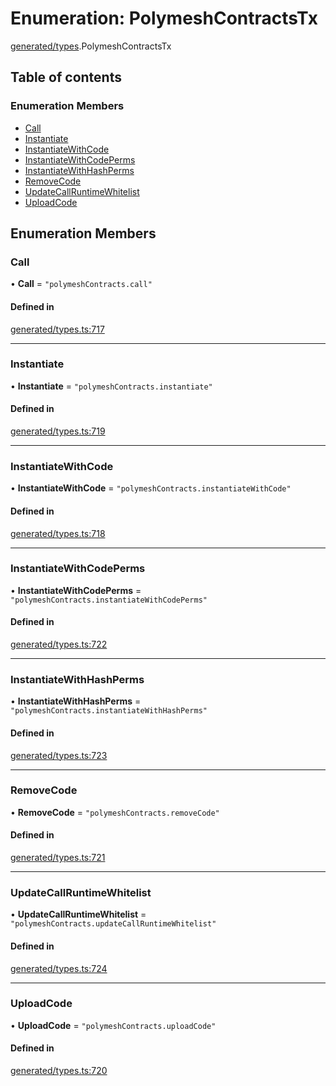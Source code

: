 # Enumeration: PolymeshContractsTx

[generated/types](../wiki/generated.types).PolymeshContractsTx

## Table of contents

### Enumeration Members

- [Call](../wiki/generated.types.PolymeshContractsTx#call)
- [Instantiate](../wiki/generated.types.PolymeshContractsTx#instantiate)
- [InstantiateWithCode](../wiki/generated.types.PolymeshContractsTx#instantiatewithcode)
- [InstantiateWithCodePerms](../wiki/generated.types.PolymeshContractsTx#instantiatewithcodeperms)
- [InstantiateWithHashPerms](../wiki/generated.types.PolymeshContractsTx#instantiatewithhashperms)
- [RemoveCode](../wiki/generated.types.PolymeshContractsTx#removecode)
- [UpdateCallRuntimeWhitelist](../wiki/generated.types.PolymeshContractsTx#updatecallruntimewhitelist)
- [UploadCode](../wiki/generated.types.PolymeshContractsTx#uploadcode)

## Enumeration Members

### Call

• **Call** = ``"polymeshContracts.call"``

#### Defined in

[generated/types.ts:717](https://github.com/PolymeshAssociation/polymesh-sdk/blob/3d14e829/src/generated/types.ts#L717)

___

### Instantiate

• **Instantiate** = ``"polymeshContracts.instantiate"``

#### Defined in

[generated/types.ts:719](https://github.com/PolymeshAssociation/polymesh-sdk/blob/3d14e829/src/generated/types.ts#L719)

___

### InstantiateWithCode

• **InstantiateWithCode** = ``"polymeshContracts.instantiateWithCode"``

#### Defined in

[generated/types.ts:718](https://github.com/PolymeshAssociation/polymesh-sdk/blob/3d14e829/src/generated/types.ts#L718)

___

### InstantiateWithCodePerms

• **InstantiateWithCodePerms** = ``"polymeshContracts.instantiateWithCodePerms"``

#### Defined in

[generated/types.ts:722](https://github.com/PolymeshAssociation/polymesh-sdk/blob/3d14e829/src/generated/types.ts#L722)

___

### InstantiateWithHashPerms

• **InstantiateWithHashPerms** = ``"polymeshContracts.instantiateWithHashPerms"``

#### Defined in

[generated/types.ts:723](https://github.com/PolymeshAssociation/polymesh-sdk/blob/3d14e829/src/generated/types.ts#L723)

___

### RemoveCode

• **RemoveCode** = ``"polymeshContracts.removeCode"``

#### Defined in

[generated/types.ts:721](https://github.com/PolymeshAssociation/polymesh-sdk/blob/3d14e829/src/generated/types.ts#L721)

___

### UpdateCallRuntimeWhitelist

• **UpdateCallRuntimeWhitelist** = ``"polymeshContracts.updateCallRuntimeWhitelist"``

#### Defined in

[generated/types.ts:724](https://github.com/PolymeshAssociation/polymesh-sdk/blob/3d14e829/src/generated/types.ts#L724)

___

### UploadCode

• **UploadCode** = ``"polymeshContracts.uploadCode"``

#### Defined in

[generated/types.ts:720](https://github.com/PolymeshAssociation/polymesh-sdk/blob/3d14e829/src/generated/types.ts#L720)
